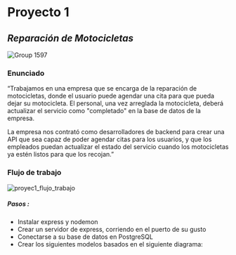 # Proyecto 1

## _Reparación de Motocicletas_

![Group 1597](https://github.com/delavware/reparacion-motos/assets/126528899/37e8acd1-f5aa-4c2c-a94e-20a7c60f73a5)

### Enunciado

“Trabajamos en una empresa que se encarga de la reparación de motocicletas, donde el usuario puede agendar una cita para que pueda dejar su motocicleta. El personal, una vez arreglada la motocicleta, deberá actualizar el servicio como "completado" en la base de datos de la empresa.

La empresa nos contrató como desarrolladores de backend para crear una API que sea capaz de poder agendar citas para los usuarios, y que los empleados puedan actualizar el estado del servicio cuando los motocicletas ya estén listos para que los recojan.”

### Flujo de trabajo

![proyec1_flujo_trabajo](https://github.com/delavware/reparacion-motos/assets/126528899/1d6c5ec8-859e-45e8-a199-ff39a1b90d90)


##### Pasos :

- Instalar express y nodemon
- Crear un servidor de express, corriendo en el puerto de su gusto
- Conectarse a su base de datos en PostgreSQL
- Crear los siguientes modelos basados en el siguiente diagrama:
